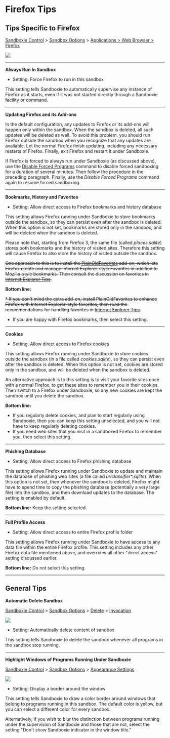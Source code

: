# Firefox Tips

## Tips Specific to Firefox

[Sandboxie Control](SP_SBControl.md) > [Sandbox Options](SP_SBOptions.md) > [Applications > Web Browser > Firefox](ApplicationsSettings.md#firefox)

![](../Media/WebBrowserSettings2.png)

* * *

**Always Run In Sandbox**

*   Setting: Force Firefox to run in this sandbox

This setting tells Sandboxie to automatically supervise any instance of Firefox as it starts, even if it was not started directly through a Sandboxie facility or command.

* * *

**Updating Firefox and its Add-ons**

In the default configuration, any updates to Firefox or its add-ons will happen only within the sandbox. When the sandbox is deleted, all such updates will be deleted as well. To avoid this problem, you should run Firefox outside the sandbox when you recognize that any updates are available. Let the normal Firefox finish updating, including any necessary restarts of Firefox. Finally, exit Firefox and restart it under Sandboxie.

If Firefox is forced to always run under Sandboxie (as discussed above), use the [Disable Forced Programs](FileMenu.md#disable-forced-programs) command to disable forced sandboxing for a duration of several minutes. Then follow the procedure in the preceding paragraph. Finally, use the _Disable Forced Programs_ command again to resume forced sandboxing.

* * *

**Bookmarks, History and Favorites**

*   Setting: Allow direct access to Firefox bookmarks and history database

This setting allows Firefox running under Sandboxie to store bookmarks outside the sandbox, so they can persist even after the sandbox is deleted. When this option is not set, bookmarks are stored only in the sandbox, and will be deleted when the sandbox is deleted.

Please note that, starting from Firefox 3, the same file (called _places.sqlite_) stores both bookmarks and the history of visited sites. Therefore this setting will cause Firefox to also store the history of visited outside the sandbox.

~~One approach to this is to install the [PlainOldFavorites](https://www.iosart.com/firefox/plainoldfavorites) add-on, which lets Firefox create and manage Internet Explorer-style Favorites in addition to Mozilla-style bookmarks. Then consult the discussion on favorites in [Internet Explorer Tips](InternetExplorerTips.md#favorites).~~

**Bottom line:**

~~*   If you don't mind the extra add-on, install PlainOldFavorites to enhance Firefox with Internet Explorer-style favorites, then read the recommendations for handling favorites in [Internet Explorer Tips](InternetExplorerTips.md).~~
*   If you are happy with Firefox bookmarks, then select this setting.

* * *

**Cookies**

*   Setting: Allow direct access to Firefox cookies

This setting allows Firefox running under Sandboxie to store cookies outside the sandbox (in a file called _cookies.sqlite_), so they can persist even after the sandbox is deleted. When this option is not set, cookies are stored only in the sandbox, and will be deleted when the sandbox is deleted.

An alternative approach is to this setting is to visit your favorite sites once with a normal Firefox, to get these sites to remember you in their cookies. Then switch to a Firefox under Sandboxie, so any new cookies are kept the sandbox until you delete the sandbox.

**Bottom line:**

*   If you regularly delete cookies, and plan to start regularly using Sandboxie, then you can keep this setting unselected, and you will not have to keep regularly deleting cookies.
*   If you need web sites that you visit in a sandboxed Firefox to remember you, then select this setting.

* * *

**Phishing Database**

*   Setting: Allow direct access to Firefox phishing database

This setting allows Firefox running under Sandboxie to update and maintain the database of phishing web sites (a file called _urlclassifier*.sqlite_). When this option is not set, then whenever the sandbox is deleted, Firefox might have to spend time to copy the phishing database (potentially a very large file) into the sandbox, and then download updates to the database. The setting is enabled by default.

**Bottom line:** Keep the setting selected.

* * *

**Full Profile Access**

*   Setting: Allow direct access to entire Firefox profile folder

This setting allows Firefox running under Sandboxie to have access to any data file within the entire Firefox profile. This setting includes any other Firefox data file mentioned above, and overrides all other "direct access" setting discussed earlier.

**Bottom line:** Do not select this setting.

* * *

## General Tips

**Automatic Delete Sandbox**

[Sandboxie Control](SP_SBControl.md) > [Sandbox Options](SP_SBOptions.md) > [Delete](DeleteSettings.md) > [Invocation](DeleteSettings.md#invocation)

![](../Media/DeleteInvocationSettings.png)

*   Setting: Automatically delete content of sandbox

This setting tells Sandboxie to delete the sandbox whenever all programs in the sandbox stop running.

* * *

**Highlight Windows of Programs Running Under Sandboxie**

[Sandboxie Control](SP_SBControl.md) > [Sandbox Options](SP_SBOptions.md) > [Appearance Settings](AppearanceSettings.md)

![](../Media/AppearanceSettings.png)

*   Setting: Display a border around the window

This setting tells Sandboxie to draw a color border around windows that belong to programs running in this sandbox. The default color is yellow, but you can select a different color for every sandbox.

Alternatively, if you wish to blur the distinction between programs running under the supervision of Sandboxie and those that are not, select the setting "Don't show Sandboxie indicator in the window title."

